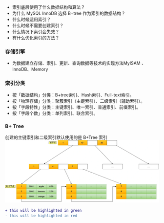 * 索引底层使用了什么数据结构和算法？
* 为什么 MySQL InnoDB 选择 B+tree 作为索引的数据结构？
* 什么时候适用索引？
* 什么时候不需要创建索引？
* 什么情况下索引会失效？
* 有什么优化索引的方法？

### 存储引擎
* 为数据建立存储、索引、更新、查询数据等技术的实现方法MyISAM 、InnoDB、Memory
  
### 索引分类
  * 按「数据结构」分类：B+tree索引、Hash索引、Full-text索引。
  * 按「物理存储」分类：聚簇索引（主键索引）、二级索引（辅助索引）。
  * 按「字段特性」分类：主键索引、唯一索引、普通索引、前缀索引。
  * 按「字段个数」分类：单列索引、联合索引。
  
### B+ Tree
 创建的主键索引和二级索引默认使用的是 B+Tree 索引
![](picture/btree.drawio.webp "")

```diff
+ this will be highlighted in green
- this will be highlighted in red
```
